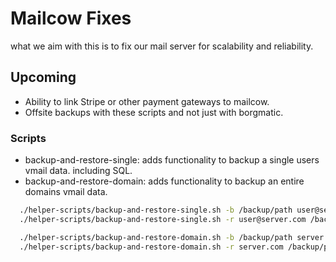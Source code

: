 # Mailcow Fixes

what we aim with this is to fix our mail server for scalability and reliability.

## Upcoming
- Ability to link Stripe or other payment gateways to mailcow.
- Offsite backups with these scripts and not just with borgmatic.

### Scripts
- backup-and-restore-single: adds functionality to backup a single users vmail data. including SQL.
- backup-and-restore-domain: adds functionality to backup an entire domains vmail data.
```bash
  ./helper-scripts/backup-and-restore-single.sh -b /backup/path user@server.com
  ./helper-scripts/backup-and-restore-single.sh -r user@server.com /backup/path

  ./helper-scripts/backup-and-restore-domain.sh -b /backup/path server.com
  ./helper-scripts/backup-and-restore-domain.sh -r server.com /backup/path

```
